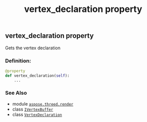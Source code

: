 ﻿---
title: vertex_declaration property
second_title: Aspose.3D for Python via .NET API References
description: 
type: docs
weight: 50
url: /aspose.threed.render/ivertexbuffer/vertex_declaration/
is_root: false
---

## vertex_declaration property


Gets the vertex declaration
### Definition:
```python
@property
def vertex_declaration(self):
    ...
```

### See Also
* module [`aspose.threed.render`](../../)
* class [`IVertexBuffer`](/3d/python-net/aspose.threed.render/ivertexbuffer)
* class [`VertexDeclaration`](/3d/python-net/aspose.threed.utilities/vertexdeclaration)
